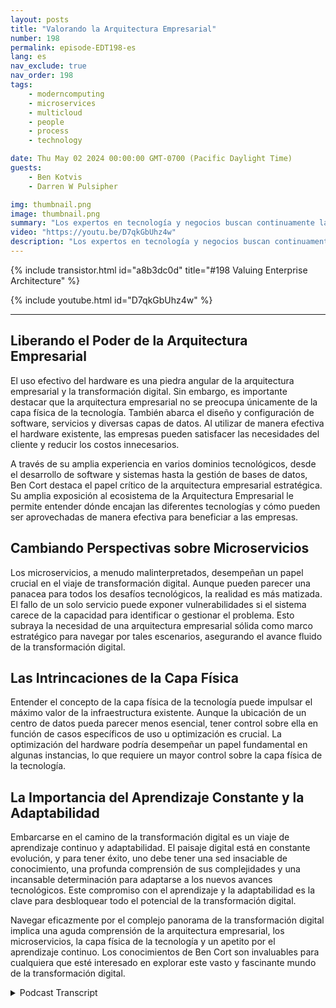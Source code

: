 ```yaml
---
layout: posts
title: "Valorando la Arquitectura Empresarial"
number: 198
permalink: episode-EDT198-es
lang: es
nav_exclude: true
nav_order: 198
tags:
    - moderncomputing
    - microservices
    - multicloud
    - people
    - process
    - technology

date: Thu May 02 2024 00:00:00 GMT-0700 (Pacific Daylight Time)
guests:
    - Ben Kotvis
    - Darren W Pulsipher

img: thumbnail.png
image: thumbnail.png
summary: "Los expertos en tecnología y negocios buscan continuamente las mejores formas de aprovechar el amplio, en constante evolución y vital paisaje de la transformación digital. Uno de estos expertos es Ben Kotvis, un arquitecto de soluciones principal en Insight, que comparte poderosas perspectivas sobre cómo navegar efectivamente el reino digital utilizando personas, procesos y tecnología."
video: "https://youtu.be/D7qkGbUhz4w"
description: "Los expertos en tecnología y negocios buscan continuamente las mejores formas de aprovechar el amplio, en constante evolución y vital paisaje de la transformación digital. Uno de estos expertos es Ben Kotvis, un arquitecto de soluciones principal en Insight, que comparte poderosas perspectivas sobre cómo navegar efectivamente el reino digital utilizando personas, procesos y tecnología."
---
```


<div>
{% include transistor.html id="a8b3dc0d" title="#198 Valuing Enterprise Architecture" %}

{% include youtube.html id="D7qkGbUhz4w" %}
</div>

---

## Liberando el Poder de la Arquitectura Empresarial

El uso efectivo del hardware es una piedra angular de la arquitectura empresarial y la transformación digital. Sin embargo, es importante destacar que la arquitectura empresarial no se preocupa únicamente de la capa física de la tecnología. También abarca el diseño y configuración de software, servicios y diversas capas de datos. Al utilizar de manera efectiva el hardware existente, las empresas pueden satisfacer las necesidades del cliente y reducir los costos innecesarios.

A través de su amplia experiencia en varios dominios tecnológicos, desde el desarrollo de software y sistemas hasta la gestión de bases de datos, Ben Cort destaca el papel crítico de la arquitectura empresarial estratégica. Su amplia exposición al ecosistema de la Arquitectura Empresarial le permite entender dónde encajan las diferentes tecnologías y cómo pueden ser aprovechadas de manera efectiva para beneficiar a las empresas.

## Cambiando Perspectivas sobre Microservicios

Los microservicios, a menudo malinterpretados, desempeñan un papel crucial en el viaje de transformación digital. Aunque pueden parecer una panacea para todos los desafíos tecnológicos, la realidad es más matizada. El fallo de un solo servicio puede exponer vulnerabilidades si el sistema carece de la capacidad para identificar o gestionar el problema. Esto subraya la necesidad de una arquitectura empresarial sólida como marco estratégico para navegar por tales escenarios, asegurando el avance fluido de la transformación digital.

## Las Intrincaciones de la Capa Física

Entender el concepto de la capa física de la tecnología puede impulsar el máximo valor de la infraestructura existente. Aunque la ubicación de un centro de datos pueda parecer menos esencial, tener control sobre ella en función de casos específicos de uso u optimización es crucial. La optimización del hardware podría desempeñar un papel fundamental en algunas instancias, lo que requiere un mayor control sobre la capa física de la tecnología.

## La Importancia del Aprendizaje Constante y la Adaptabilidad

Embarcarse en el camino de la transformación digital es un viaje de aprendizaje continuo y adaptabilidad. El paisaje digital está en constante evolución, y para tener éxito, uno debe tener una sed insaciable de conocimiento, una profunda comprensión de sus complejidades y una incansable determinación para adaptarse a los nuevos avances tecnológicos. Este compromiso con el aprendizaje y la adaptabilidad es la clave para desbloquear todo el potencial de la transformación digital.

Navegar eficazmente por el complejo panorama de la transformación digital implica una aguda comprensión de la arquitectura empresarial, los microservicios, la capa física de la tecnología y un apetito por el aprendizaje continuo. Los conocimientos de Ben Cort son invaluables para cualquiera que esté interesado en explorar este vasto y fascinante mundo de la transformación digital.



<details>
<summary> Podcast Transcript </summary>

<p></p>

</details>
